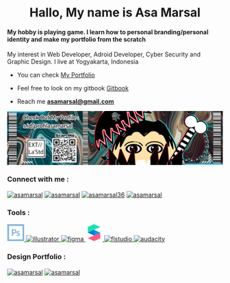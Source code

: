 <h1 align="center">Hallo, My name is Asa Marsal</h1>

#### My hobby is playing game. I learn how to personal branding/personal identity and make my portfolio from the scratch
My interest in Web Developer, Adroid Developer, Cyber Security and Graphic Design. I live at Yogyakarta, Indonesia

- You can check [My Portfolio](https://s.id/profilasamarsal)
- Feel free to look on my gitbook [Gitbook](https://asamarsal.gitbook.io)

- Reach me **asamarsal@gmail.com**

<img align='center' src='https://github.com/asamarsal/asamarsal/blob/main/img/finalgitbarz.gif' width='900"'>

#### <h3 align="left">Connect with me :</h3>
<p align="left">
<a href="https://instagram.com/asamarsal" target="blank"><img align="center" src="https://raw.githubusercontent.com/rahuldkjain/github-profile-readme-generator/master/src/images/icons/Social/instagram.svg" alt="asamarsal" height="30" width="40" /></a>
<a href="https://linkedin.com/in/asamarsal" target="blank"><img align="center" src="https://raw.githubusercontent.com/rahuldkjain/github-profile-readme-generator/master/src/images/icons/Social/linked-in-alt.svg" alt="asamarsal" height="30" width="40" /></a>
<a href="https://www.youtube.com/c/asamarsal36" target="blank"><img align="center" src="https://raw.githubusercontent.com/rahuldkjain/github-profile-readme-generator/master/src/images/icons/Social/youtube.svg" alt="asamarsal36" height="30" width="40" /></a>
<a href="https://twitter.com/asamarsal" target="blank"><img align="center" src="https://raw.githubusercontent.com/rahuldkjain/github-profile-readme-generator/master/src/images/icons/Social/twitter.svg" alt="asamarsal" height="30" width="40" /></a>
</p>

#### <h3 align="left">Tools :</h3>
<p align="left"> <a href="https://www.photoshop.com/en" target="_blank" rel="noreferrer"> <img src="https://raw.githubusercontent.com/devicons/devicon/master/icons/photoshop/photoshop-line.svg" alt="photoshop" width="40" height="40"/> </a> <a href="https://www.adobe.com/in/products/illustrator.html" target="_blank" rel="noreferrer"> <img src="https://www.vectorlogo.zone/logos/adobe_illustrator/adobe_illustrator-icon.svg" alt="illustrator" width="40" height="40"/> </a> <a href="https://www.figma.com/" target="_blank" rel="noreferrer"> <img src="https://www.vectorlogo.zone/logos/figma/figma-icon.svg" alt="figma" width="40" height="40"/> </a> <a href="https://sparkar.facebook.com/ar-studio/" target="_blank" rel="noreferrer"> <img src="https://github.com/asamarsal/asamarsal/blob/main/img/sparkar1.png" alt="sparkar" width="40" height="40"/> </a> 
<a href="https://soundcloud.com/asamarsal" target="_blank" rel="noreferrer"> <img src="https://www.image-line.com/wp-content/themes/intracto/build/images/fl-header-logo.png" alt="flstudio" width="40" height="40"/> </a> 
<a href="https://soundcloud.com/asamarsal" target="_blank" rel="noreferrer"> <img src="https://www.audacityteam.org/wp-content/themes/wp_audacity/img/logo.png" alt="audacity" width="40" height="40"/> </a> </p>

#### <h3 align="left">Design Portfolio :</h3>
<a href="https://www.behance.net/asamarsal" target="blank"><img align="center" src="https://raw.githubusercontent.com/rahuldkjain/github-profile-readme-generator/master/src/images/icons/Social/behance.svg" alt="asamarsal" height="30" width="40" /></a>
<a href="https://dribbble.com/asamarsal" target="blank"><img align="center" src="https://raw.githubusercontent.com/rahuldkjain/github-profile-readme-generator/master/src/images/icons/Social/dribbble.svg" alt="asamarsal" height="30" width="40" /></a>
